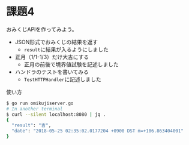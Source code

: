 # 課題4

おみくじAPIを作ってみよう。

* JSON形式でおみくじの結果を返す
  * `result`に結果が入るようにしました
* 正月（1/1-1/3）だけ大吉にする
  * 正月の前後で境界値試験を記述しました
* ハンドラのテストを書いてみる
  * `TestHTTPHandler`に記述しました

使い方

```sh
$ go run omikujiserver.go
# In another terminal
$ curl --silent localhost:8080 | jq .
{
  "result": "吉",
  "date": "2018-05-25 02:35:02.0177204 +0900 DST m=+106.863404001"
}
```
